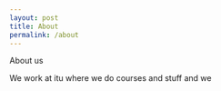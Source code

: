 ```yaml
---
layout: post
title: About
permalink: /about
---
```


About us


We work at itu where we do courses and stuff and we
